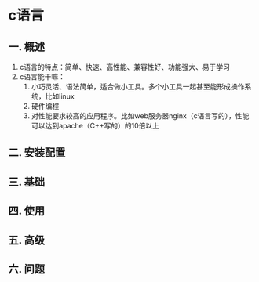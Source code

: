 # c语言
## 一. 概述
1. c语言的特点：简单、快速、高性能、兼容性好、功能强大、易于学习
2. c语言能干嘛：
    1. 小巧灵活、语法简单，适合做小工具。多个小工具一起甚至能形成操作系统，比如linux
    2. 硬件编程
    3. 对性能要求较高的应用程序。比如web服务器nginx（c语言写的），性能可以达到apache（C++写的）的10倍以上
## 二. 安装配置
## 三. 基础
## 四. 使用
## 五. 高级
## 六. 问题